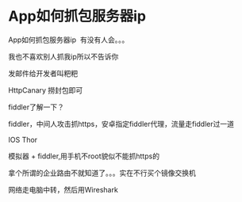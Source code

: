 # App如何抓包服务器ip


App如何抓包服务器ip&nbsp;&nbsp;有没有人会。。。

我也不喜欢别人抓我ip所以不告诉你

发邮件给开发者叫粑粑 <img src="static/image/smiley/default/lol.gif" smilieid="12" border="0" alt="" />

HttpCanary 撈封包即可

fiddler了解一下？

fiddler，中间人攻击抓https，安卓指定fiddler代理，流量走fiddler过一道

IOS Thor

模拟器 + fiddler,用手机不root貌似不能抓https的

拿个所谓的企业路由不就知道了。。。实在不行买个镜像交换机

网络走电脑中转，然后用Wireshark
